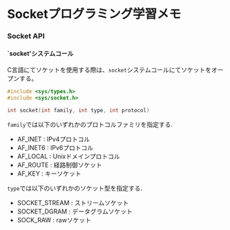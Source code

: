 # Socketプログラミング学習メモ

### Socket API

#### `socket'システムコール

C言語にてソケットを使用する際は、`socket`システムコールにてソケットをオープンする。
```C
#include <sys/types.h>
#include <sys/socket.h>

int socket(int family, int type, int protocol)

```
`family`では以下のいずれかのプロトコルファミリを指定する.  
- AF_INET  : IPv4プロトコル 
- AF_INET6 : IPv6プロトコル
- AF_LOCAL : Unixドメインプロトコル
- AF_ROUTE : 経路制御ソケット
- AF_KEY   : キーソケット

`type`では以下のいずれかのソケット型を指定する.  
 - SOCKET_STREAM : ストリームソケット
 - SOCKET_DGRAM  : データグラムソケット
 - SOCK_RAW      : rawソケット
